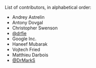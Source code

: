 List of contributors, in alphabetical order:


 - Andrey Astrelin
 - Antony Dovgal
 - Christopher Swenson
 - [@drfie](https://github.com/drfie)
 - Google Inc.
 - Haneef Mubarak
 - Vojtech Fried
 - Matthieu Darbois
 - [@DrMarkS](https://github.com/DrMarkS)

